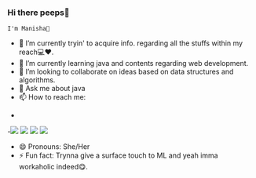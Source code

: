 ### Hi there peeps👋 
    I'm Manisha🍕
    
    
- 🔭 I’m currently tryin' to acquire info. regarding all the stuffs within my reach💻❤.
- 🌱 I’m currently learning java and contents regarding web development.
- 👯 I’m looking to collaborate on ideas based on data structures and algorithms.
- 💬 Ask me about java
- 📫 How to reach me: 
- <p align='left'>
-<a href = "https://www.linkedin.com/in/manisha-parichha-b528131bb/"><img src="https://img.icons8.com/cute-clipart/45/000000/linkedin.png"/></a>
<a href = "https://twitter.com/Pmanny31"><img src="https://img.icons8.com/cotton/45/000000/twitter.png"/></a>
<a href = "https://www.instagram.com/manisha_parichha/"><img src="https://img.icons8.com/color/45/000000/instagram-new.png"/></a>
<a href = "https://www.facebook.com/angel.myra.908"><img src="https://img.icons8.com/fluent/48/000000/facebook-new.png"/></a>
- 😄 Pronouns: She/Her
- ⚡ Fun fact: Trynna give a surface touch to ML and yeah imma workaholic indeed😋.




